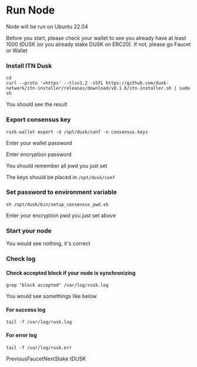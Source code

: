 # Run Node

Node will be run on Ubuntu 22.04

Before you start, please check your wallet to see you already have at least 1000 tDUSK (or you already stake DUSK on ERC20). If not, please go Faucet or Wallet

### Install ITN Dusk <a href="#install-itn-dusk" id="install-itn-dusk"></a>

```
cd
curl --proto '=https' --tlsv1.2 -sSfL https://github.com/dusk-network/itn-installer/releases/download/v0.1.6/itn-installer.sh | sudo sh
```

You should see the result

### Export consensus key <a href="#export-consensus-key" id="export-consensus-key"></a>

```
rusk-wallet export -d /opt/dusk/conf -n consensus.keys
```

Enter your wallet password

Enter encryption password

You should remember all pwd you just set

The keys should be placed in `/opt/dusk/conf`

### Set password to environment variable <a href="#set-password-to-environment-variable" id="set-password-to-environment-variable"></a>

```
sh /opt/dusk/bin/setup_consensus_pwd.sh
```

Enter your encryption pwd you just set above

### Start your node <a href="#start-your-node" id="start-your-node"></a>

You would see nothing, it's correct

### Check log <a href="#check-log" id="check-log"></a>

#### Check accepted block if your node is synchronizing <a href="#check-accepted-block-if-your-node-is-synchronizing" id="check-accepted-block-if-your-node-is-synchronizing"></a>

```
grep "block accepted" /var/log/rusk.log
```

You would see somethings like below

#### For success log <a href="#for-success-log" id="for-success-log"></a>

```
tail -f /var/log/rusk.log
```

#### For error log <a href="#for-error-log" id="for-error-log"></a>

```
tail -f /var/log/rusk.err
```

PreviousFaucetNextStake tDUSK


